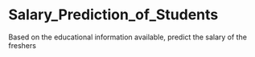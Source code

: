 # Salary_Prediction_of_Students
Based on the educational information available, predict the salary of the freshers
